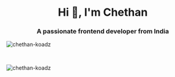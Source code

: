 <h1 align="center">Hi 👋, I'm Chethan</h1>
<h3 align="center">A passionate frontend developer from India</h3>
<p align="left">
</p>

<p><img align="center" src="https://github-readme-streak-stats.herokuapp.com/?user=chethan-koadz&" alt="chethan-koadz" /></p>

<br />

<p><img align="center" src="https://github-readme-stats.vercel.app/api?username=chethan-koadz&show_icons=true&locale=en" alt="chethan-koadz" /></p>

